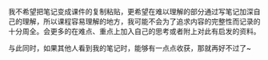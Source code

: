 我不希望把笔记变成课件的复制粘贴，更希望在难以理解的部分通过写笔记加深自己的理解，所以课程容易理解的地方，我可能不会为了追求内容的完整性而记录的十分周全。会更多的在难点、重点上加入自己的思考或者附上对此有启发的资料。  

与此同时，如果其他人看到我的笔记时，能够有一点点收获，那就再好不过了~